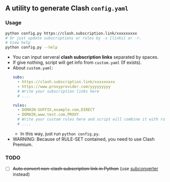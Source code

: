 ## A utility to generate Clash `config.yaml`

### Usage
```bash
python config.py https://clash.subscription.link/xxxxxxxxx
# Or just update subscriptions or rules by -s [links] or -r.
# View help
python config.py --help
```
- You can input serveral **clash subscription links** separated by spaces.
- If give nothing, script will get info from `custom.yaml` (If exists).
- About `custom.yaml`:
    ```yaml
    subs:
      - https://clash.subscription.link/xxxxxxxxx
      - https://www.proxyprovider.com/yyyyyyyyy
      # Write your subscription links here
      # ....

    rules:
      - DOMAIN-SUFFIX,example.com,DIRECT
      - DOMAIN,www.test.com,PROXY
      # Write your custom rules here and script will combine it with rule-provider's source.
      # ....
    ```
    - In this way, just run `python config.py`.
- WARNING: Because of RULE-SET contained, you need to use Clash Premium.

### TODO
  - [ ] ~~Auto convert non-clash subscription link in Python~~ (use [subconverter](https://github.com/tindy2013/subconverter) instead)